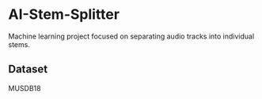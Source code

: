 # AI-Stem-Splitter
Machine learning project focused on separating audio tracks into individual stems.

## Dataset
MUSDB18